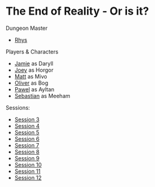 # The End of Reality - Or is it? 

Dungeon Master
- [Rhys](People/Rhys.md)

Players & Characters
- [Jamie](People/Jamie.md) as Daryll
- [Joey](People/Joey.md) as Horgor
- [Matt](People/Matt.md) as Mivo
- [Oliver](People/Oliver.md) as Bog
- [Pawel](People/Pawel.md) as Ayltan
- [Sebastian](People/Sebastian.md) as Meeham

Sessions:
- [Session 3](Sessions/Pawel's%20Notes/Session%203.md)
- [Session 4](Sessions/Pawel's%20Notes/Session%204.md)
- [Session 5](Sessions/Pawel's%20Notes/Session%205.md)
- [Session 6](Sessions/Pawel's%20Notes/Session%206.md)
- [Session 7](Sessions/Pawel's%20Notes/Session%207.md)
- [Session 8](Sessions/Pawel's%20Notes/Session%208.md)
- [Session 9](Sessions/Pawel's%20Notes/Session%209.md)
- [Session 10](Sessions/Pawel's%20Notes/Session%2010.md)
- [Session 11](Sessions/Pawel's%20Notes/Session%2011.md)
- [Session 12](Sessions/Pawel's%20Notes/Session%2012.md)
